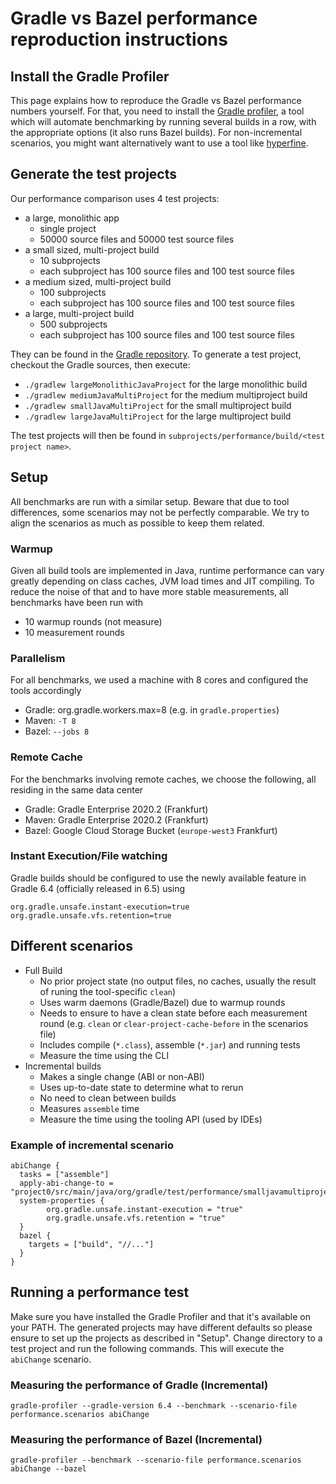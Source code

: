 # Gradle vs Bazel performance reproduction instructions

## Install the Gradle Profiler

This page explains how to reproduce the Gradle vs Bazel performance numbers yourself. For that, you need to install the [Gradle profiler](https://github.com/gradle/gradle-profiler), a tool which
will automate benchmarking by running several builds in a row, with the appropriate options (it also runs Bazel builds). For non-incremental scenarios, you might want 
alternatively want to use a tool like [hyperfine](https://github.com/sharkdp/hyperfine).  

## Generate the test projects

Our performance comparison uses 4 test projects:

- a large, monolithic app
   - single project
   - 50000 source files and 50000 test source files
- a small sized, multi-project build
   - 10 subprojects
   - each subproject has 100 source files and 100 test source files
- a medium sized, multi-project build
   - 100 subprojects
   - each subproject has 100 source files and 100 test source files
- a large, multi-project build
   - 500 subprojects
   - each subproject has 100 source files and 100 test source files

They can be found in the [Gradle repository](https://github.com/gradle/gradle). To generate a test project, checkout
the Gradle sources, then execute:

- `./gradlew largeMonolithicJavaProject` for the large monolithic build
- `./gradlew mediumJavaMultiProject` for the medium multiproject build
- `./gradlew smallJavaMultiProject` for the small multiproject build
- `./gradlew largeJavaMultiProject` for the large multiproject build

The test projects will then be found in `subprojects/performance/build/<test project name>`.

## Setup

All benchmarks are run with a similar setup. Beware that due to tool differences, some scenarios may not be perfectly
comparable. We try to align the scenarios as much as possible to keep them related.

### Warmup
Given all build tools are implemented in Java, runtime performance can vary greatly depending on class caches, JVM load times and JIT compiling.
To reduce the noise of that and to have more stable measurements, all benchmarks have been run with
* 10 warmup rounds (not measure)
* 10 measurement rounds  

### Parallelism
For all benchmarks, we used a machine with 8 cores and configured the tools accordingly
* Gradle: org.gradle.workers.max=8 (e.g. in `gradle.properties`)
* Maven: `-T 8`
* Bazel: `--jobs 8`

### Remote Cache
For the benchmarks involving remote caches, we choose the following, all residing in the same data center

* Gradle: Gradle Enterprise 2020.2 (Frankfurt)
* Maven:  Gradle Enterprise 2020.2 (Frankfurt)
* Bazel: Google Cloud Storage Bucket (`europe-west3` Frankfurt)

### Instant Execution/File watching
Gradle builds should be configured to use the newly available feature in Gradle 6.4 (officially released in 6.5) using
```
org.gradle.unsafe.instant-execution=true
org.gradle.unsafe.vfs.retention=true
```

## Different scenarios
* Full Build
    * No prior project state (no output files, no caches, usually the result of runing the tool-specific `clean`)
    * Uses warm daemons (Gradle/Bazel) due to warmup rounds
    * Needs to ensure to have a clean state before each measurement round (e.g. `clean` or `clear-project-cache-before` in the scenarios file)
    * Includes compile (`*.class`), assemble (`*.jar`) and running tests
    * Measure the time using the CLI
* Incremental builds
    * Makes a single change (ABI or non-ABI)
    * Uses up-to-date state to determine what to rerun
    * No need to clean between builds  
    * Measures `assemble` time
    * Measure the time using the tooling API (used by IDEs)

### Example of incremental scenario
```
abiChange {
  tasks = ["assemble"]
  apply-abi-change-to = "project0/src/main/java/org/gradle/test/performance/smalljavamultiproject/project0/p0/Production0.java"
  system-properties {
        org.gradle.unsafe.instant-execution = "true"
        org.gradle.unsafe.vfs.retention = "true"
  }
  bazel {
    targets = ["build", "//..."]
  }
}
```

## Running a performance test

Make sure you have installed the Gradle Profiler and that it's available on your PATH.
The generated projects may have different defaults so please ensure to set up the projects as described in "Setup".
Change directory to a test project and run the following commands. This will execute the `abiChange` scenario.

### Measuring the performance of Gradle (Incremental)

```
gradle-profiler --gradle-version 6.4 --benchmark --scenario-file performance.scenarios abiChange
``` 

### Measuring the performance of Bazel (Incremental)

```
gradle-profiler --benchmark --scenario-file performance.scenarios abiChange --bazel
```



